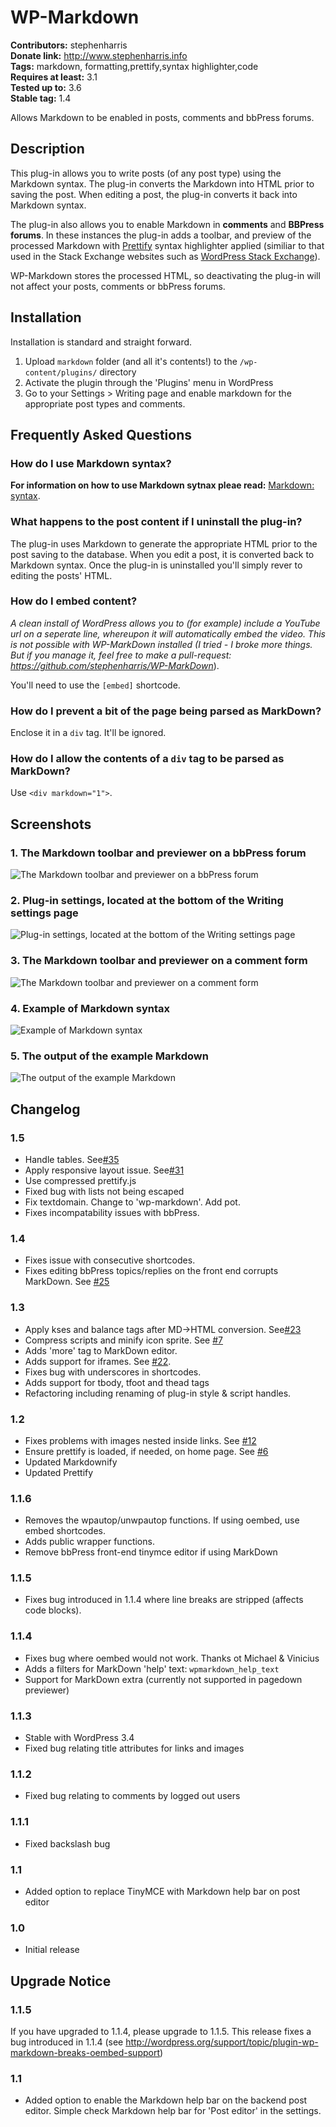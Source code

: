 # WP-Markdown #
**Contributors:** stephenharris  
**Donate link:** http://www.stephenharris.info  
**Tags:** markdown, formatting,prettify,syntax highlighter,code  
**Requires at least:** 3.1  
**Tested up to:** 3.6  
**Stable tag:** 1.4  

Allows Markdown to be enabled in posts, comments and bbPress forums. 


## Description ##
This plug-in allows you to write posts (of any post type) using the Markdown syntax. The plug-in converts the Markdown into HTML prior to saving the post. When editing a post, the plug-in converts
it back into Markdown syntax. 

The plug-in also allows you to enable Markdown in **comments** and **BBPress forums**. In these instances the plug-in adds a toolbar, and preview of the processed Markdown with [Prettify](http://code.google.com/p/google-code-prettify/) syntax highlighter applied (similiar to that used in the Stack Exchange websites such as [WordPress Stack Exchange](http://wordpress.stackexchange.com/)).

WP-Markdown stores the processed HTML, so deactivating the plug-in will not affect your posts, comments or bbPress forums.

## Installation ##

Installation is standard and straight forward. 

1. Upload `markdown` folder (and all it's contents!) to the `/wp-content/plugins/` directory
1. Activate the plugin through the 'Plugins' menu in WordPress
1. Go to your Settings > Writing page and enable markdown for the appropriate post types and comments.


## Frequently Asked Questions ##

### How do I use Markdown syntax? ###
**For information on how to use Markdown sytnax pleae read:** [Markdown: syntax](http://daringfireball.net/projects/markdown/syntax).  

### What happens to the post content if I uninstall the plug-in? ###
The plug-in uses Markdown to generate the appropriate HTML prior to the post saving to the database. When you edit a post, it is converted back to Markdown syntax. 
Once the plug-in is uninstalled you'll simply rever to editing the posts' HTML.

### How do I embed content? ###
**A clean install of WordPress allows you to (for example) include a YouTube url on a seperate line, whereupon it will automatically embed the video. This is not possible with WP-MarkDown installed (*I tried - I broke more things. But if you manage it, feel free to make a pull-request:** https://github.com/stephenharris/WP-MarkDown*).   

You'll need  to use the `[embed]` shortcode.

### How do I prevent a bit of the page being parsed as MarkDown? ###
Enclose it in a `div` tag. It'll be ignored.

### How do I allow the contents of a `div` tag to be parsed as MarkDown? ###
Use `<div markdown="1">`.

## Screenshots ##

### 1. The Markdown toolbar and previewer on a bbPress forum ###
![The Markdown toolbar and previewer on a bbPress forum](http://s.wordpress.org/extend/plugins/wp-markdown/screenshot-1.png)

### 2. Plug-in settings, located at the bottom of the Writing settings page ###
![Plug-in settings, located at the bottom of the Writing settings page](http://s.wordpress.org/extend/plugins/wp-markdown/screenshot-2.png)

### 3. The Markdown toolbar and previewer on a comment form ###
![The Markdown toolbar and previewer on a comment form](http://s.wordpress.org/extend/plugins/wp-markdown/screenshot-3.png)

### 4. Example of Markdown syntax ###
![Example of Markdown syntax](http://s.wordpress.org/extend/plugins/wp-markdown/screenshot-4.png)

### 5. The output of the example Markdown ###
![The output of the example Markdown](http://s.wordpress.org/extend/plugins/wp-markdown/screenshot-5.png)



## Changelog ##

### 1.5 ###
* Handle tables. See[#35](https://github.com/stephenharris/WP-MarkDown/issues/35)
* Apply responsive layout issue. See[#31](https://github.com/stephenharris/WP-MarkDown/issues/31)
* Use compressed prettify.js
* Fixed bug with lists not being escaped
* Fix textdomain. Change to 'wp-markdown'. Add pot.
* Fixes incompatability issues with bbPress.

### 1.4 ###
* Fixes issue with consecutive shortcodes.
* Fixes editing bbPress topics/replies on the front end corrupts MarkDown. See [#25](https://github.com/stephenharris/WP-MarkDown/issues/25)

### 1.3 ###
* Apply kses and balance tags after MD->HTML conversion. See[#23](https://github.com/stephenharris/WP-MarkDown/issues/23)
* Compress scripts and minify icon sprite. See [#7](https://github.com/stephenharris/WP-MarkDown/issues/7)
* Adds 'more' tag to MarkDown editor. 
* Adds support for iframes. See [#22](https://github.com/stephenharris/WP-MarkDown/issues/22).
* Fixes bug with underscores in shortcodes.
* Adds support for tbody, tfoot and thead tags
* Refactoring including renaming of plug-in style & script handles.

### 1.2 ###
* Fixes problems with images nested inside links. See [#12](https://github.com/stephenharris/WP-MarkDown/issues/12)
* Ensure prettify is loaded, if needed, on home page. See [#6](https://github.com/stephenharris/WP-MarkDown/issues/6)
* Updated Markdownify
* Updated Prettify 

### 1.1.6 ###

* Removes the wpautop/unwpautop functions. If using oembed, use embed shortcodes.
* Adds public wrapper functions.
* Remove bbPress front-end tinymce editor if using MarkDown


### 1.1.5 ###

* Fixes bug introduced in 1.1.4 where line breaks are stripped (affects code blocks).


### 1.1.4 ###

* Fixes bug where oembed would not work. Thanks ot Michael & Vinicius
* Adds a filters for MarkDown 'help' text: `wpmarkdown_help_text`
* Support for MarkDown extra (currently not supported in pagedown previewer)


### 1.1.3 ###

* Stable with WordPress 3.4
* Fixed bug relating title attributes for links and images


### 1.1.2 ###

* Fixed bug relating to comments by logged out users


### 1.1.1 ###

* Fixed backslash bug


### 1.1 ###

* Added option to replace TinyMCE with Markdown help bar on post editor


### 1.0 ###

* Initial release




## Upgrade Notice ##

### 1.1.5 ###
If you have upgraded to 1.1.4, please upgrade to 1.1.5. This release fixes a bug introduced in 1.1.4 (see http://wordpress.org/support/topic/plugin-wp-markdown-breaks-oembed-support)

### 1.1 ###
* Added option to enable  the Markdown help bar on the backend post editor. Simple check Markdown help bar for 'Post editor' in the settings.
